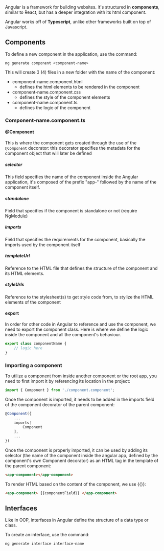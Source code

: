 Angular is a framework for building websites.
It's structured in **components**, similar to React, but has a deeper integration with its html component.

Angular works off of **Typescript**, unlike other frameworks built on top of Javascript.

## Components
To define a new component in the application, use the command:
```node
ng generate component <component-name>
```

This will create 3 (4) files in a new folder with the name of the component:
- component-name.component.html
	- defines the html elements to be rendered in the component
- component-name.component.css
	- defines the style of the component elements
- component-name.component.ts
	- defines the logic of the component

### Component-name.component.ts

#### @Component
This is where the component gets created through the use of the `@Component` decorator:
this decorator specifies the metadata for the component object that will later be defined
##### selector
This field specifies the name of the component inside the Angular application, it's composed of the prefix "app-" followed by the name of the component itself.
##### standalone
Field that specifies if the component is standalone or not (require NgModule)
##### imports
Field that specifies the requirements for the component, basically the imports used by the component itself 
##### templateUrl
Reference to the HTML file that defines the structure of the component and its HTML elements.
##### styleUrls
Reference to the stylesheet(s) to get style code from, to stylize the HTML elements of the component
#### export
In order for other code in Angular to reference and use the component, we need to export the component class. Here is where we define the logic inside the component and all the component's behaviour.

```typescript
export class componentName {
	// logic here
}
```

### Importing a component
To utilize a component from inside another component or the root app, you need to first import it by referencing its location in the project:
```typescript
import { Component } from './component.component';
```

Once the component is imported, it needs to be added in the imports field of the component decorator of the parent component:
```typescript
@Component({
	...
	imports[
		Component
	],
	...
})
```

Once the component is properly imported, it can be used by adding its selector (the name of the component inside the angular app, defined by the component's own Component decorator) as an HTML tag in the template of the parent component:
```HTML
<app-component></app-component>
```

To render HTML based on the content of the component, we use {{}}:

```HTML
<app-component> {{componentField}} </app-component>
```

## Interfaces
Like in OOP, interfaces in Angular define the structure of a data type or class.

To create an interface, use the command:
```bash
ng generate interface interface-name
```